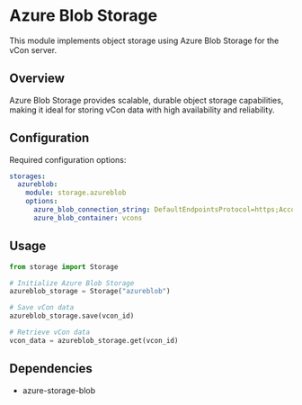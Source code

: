 # Azure Blob Storage

This module implements object storage using Azure Blob Storage for the vCon server.

## Overview

Azure Blob Storage provides scalable, durable object storage capabilities, making it ideal for storing vCon data with high availability and reliability.

## Configuration

Required configuration options:

```yaml
storages:
  azureblob:
    module: storage.azureblob
    options:
      azure_blob_connection_string: DefaultEndpointsProtocol=https;AccountName=...;AccountKey=...;EndpointSuffix=core.windows.net
      azure_blob_container: vcons
```

## Usage

```python
from storage import Storage

# Initialize Azure Blob Storage
azureblob_storage = Storage("azureblob")

# Save vCon data
azureblob_storage.save(vcon_id)

# Retrieve vCon data
vcon_data = azureblob_storage.get(vcon_id)
```

## Dependencies

- azure-storage-blob

